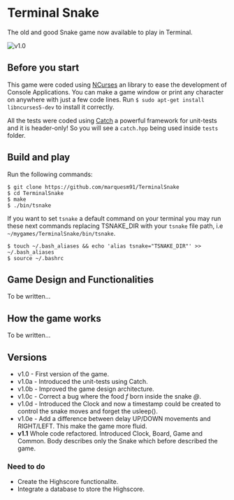 # Terminal Snake

The old and good Snake game now available to play in Terminal.

![v1.0](http://i.imgur.com/pokjYD5.png)

## Before you start

This game were coded using <a href="https://github.com/gittup/ncurses">NCurses</a> an library to ease the development of Console Applications. You can make a game window or print any character on anywhere with just a few code lines. Run `$ sudo apt-get install libncurses5-dev` to install it correctly.

All the tests were coded using <a href="https://github.com/philsquared/Catch">Catch</a> a powerful framework for unit-tests and it is header-only! So you will see a `catch.hpp` being used inside `tests` folder.

## Build and play

Run the following commands:

```
$ git clone https://github.com/marquesm91/TerminalSnake
$ cd TerminalSnake
$ make
$ ./bin/tsnake
```

If you want to set `tsnake` a default command on your terminal you may run these next commands replacing TSNAKE_DIR with your `tsnake` file path, i.e `~/mygames/TerminalSnake/bin/tsnake`.

```
$ touch ~/.bash_aliases && echo 'alias tsnake="TSNAKE_DIR"' >> ~/.bash_aliases
$ source ~/.bashrc
```

## Game Design and Functionalities

To be written...

## How the game works

To be written...

## Versions

* v1.0 - First version of the game. 
* v1.0a - Introduced the unit-tests using Catch.
* v1.0b - Improved the game design architecture.
* v1.0c - Correct a bug where the food <em>f</em> born inside the snake <em>@</em>.
* v1.0d - Introduced the Clock and now a timestamp could be created to control the snake moves and forget the usleep().
* v1.0e - Add a difference between delay UP/DOWN movements and RIGHT/LEFT. This make the game more fluid.
* <strong>v1.1</strong> Whole code refactored. Introduced Clock, Board, Game and Common. Body describes only the Snake which before described the game.

### Need to do

* Create the Highscore functionalite.
* Integrate a database to store the Highscore.
